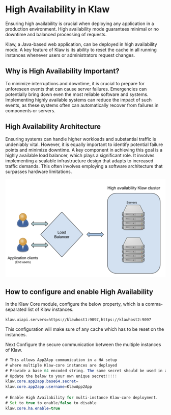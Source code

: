 # High Availability in Klaw

Ensuring high availability is crucial when deploying any application in
a production environment. High availability mode guarantees minimal or
no downtime and balanced processing of requests.

Klaw, a Java-based web application, can be deployed in high availability
mode. A key feature of Klaw is its ability to reset the cache in all
running instances whenever users or administrators request changes.

## Why is High Availability Important?

To minimize interruptions and downtime, it is crucial to prepare for
unforeseen events that can cause server failures. Emergencies can
potentially bring down even the most reliable software and systems.
Implementing highly available systems can reduce the impact of such
events, as these systems often can automatically recover from failures
in components or servers.

## High Availability Architecture

Ensuring systems can handle higher workloads and substantial traffic is
undeniably vital. However, it is equally important to identify potential
failure points and minimize downtime. A key component in achieving this
goal is a highly available load balancer, which plays a significant
role. It involves implementing a scalable infrastructure design that
adapts to increased traffic demands. This often involves employing a
software architecture that surpasses hardware limitations.

![image](../../static/images/HA_Klaw.png)

## How to configure and enable High Availability

In the Klaw Core module, configure the below property, which is a
comma-separated list of Klaw instances.

`klaw.uiapi.servers=https://klawhost1:9097,https://klawhost2:9097`

This configuration will make sure of any cache which has to be reset on
the instances.

Next Configure the secure communication between the multiple instances of Klaw.

```java
# This allows App2App communication in a HA setup
# where multiple Klaw-core instances are deployed
# Provide a base 64 encoded string. The same secret should be used in all Instances.
# Update the below to your own unique secret!!!!!
klaw.core.app2app.base64.secret=
klaw.core.app2app.username=KlawApp2App

# Enable High Availability for multi-instance Klaw-core deployment.
# Set to true to enable/false to disable
klaw.core.ha.enable=true
```
